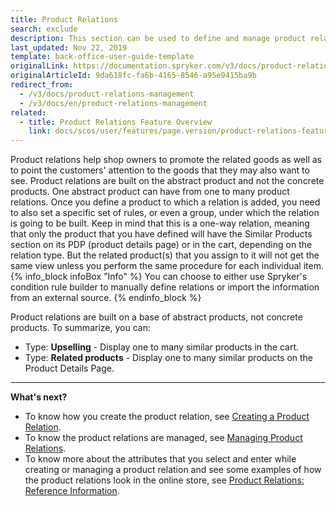 ```yaml
---
title: Product Relations
search: exclude
description: This section can be used to define and manage product relations, set types of relations and assign related products in the Back Office.
last_updated: Nov 22, 2019
template: back-office-user-guide-template
originalLink: https://documentation.spryker.com/v3/docs/product-relations-management
originalArticleId: 9da618fc-fa6b-4165-8546-a95e9415ba9b
redirect_from:
  - /v3/docs/product-relations-management
  - /v3/docs/en/product-relations-management
related:
  - title: Product Relations Feature Overview
    link: docs/scos/user/features/page.version/product-relations-feature-overview.html
---
```


Product relations help shop owners to promote the related goods as well as to point the customers' attention to the goods that they may also want to see.
Product relations are built on the abstract product and not the concrete products. One abstract product can have from one to many product relations. Once you define a product to which a relation is added, you need to also set a specific set of rules, or even a group, under which the relation is going to be built. Keep in mind that this is a one-way relation, meaning that only the product that you have defined will have the Similar Products section on its PDP (product details page) or in the cart, depending on the relation type. But the related product(s) that you assign to it will not get the same view unless you perform the same procedure for each individual item. 
{% info_block infoBox "Info" %}
You can choose to either use Spryker's condition rule builder to manually define relations or import the information from an external source.
{% endinfo_block %}

Product relations are built on a base of abstract products, not concrete products.
To summarize, you can:
* Type: **Upselling** - Display one to many similar products in the cart.
* Type: **Related products** - Display one to many similar products on the Product Details Page.
***
**What's next?**

* To know how you create the product relation, see [Creating a Product Relation](/docs/scos/user/back-office-user-guides/{{page.version}}/merchandising/product-relations/creating-product-relations.html).
* To know the product relations are managed, see [Managing Product Relations](/docs/scos/user/back-office-user-guides/{{page.version}}/merchandising/product-relations/managing-product-relations.html).
* To know more about the attributes that you select and enter while creating or managing a product relation and see some examples of how the product relations look in the online store, see [Product Relations: Reference Information](/docs/scos/user/back-office-user-guides/{{page.version}}/merchandising/product-relations/references/product-relations-reference-information.html).
